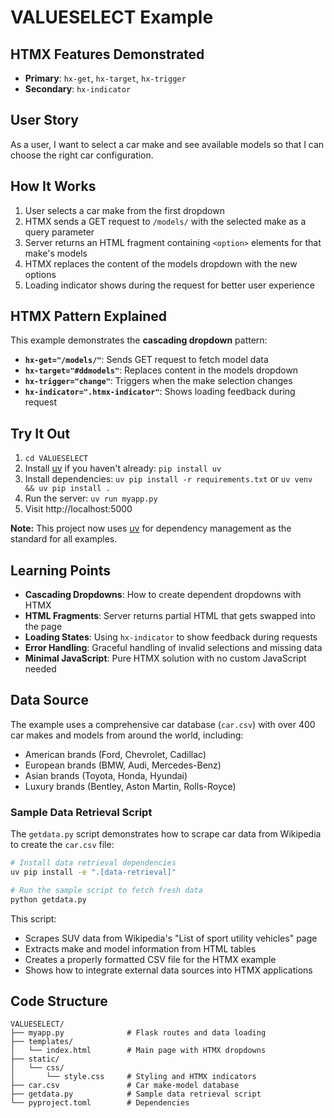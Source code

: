 # VALUESELECT Example

## HTMX Features Demonstrated
- **Primary**: `hx-get`, `hx-target`, `hx-trigger`
- **Secondary**: `hx-indicator`

## User Story
As a user, I want to select a car make and see available models so that I can choose the right car configuration.

## How It Works
1. User selects a car make from the first dropdown
2. HTMX sends a GET request to `/models/` with the selected make as a query parameter
3. Server returns an HTML fragment containing `<option>` elements for that make's models
4. HTMX replaces the content of the models dropdown with the new options
5. Loading indicator shows during the request for better user experience

## HTMX Pattern Explained
This example demonstrates the **cascading dropdown** pattern:
- **`hx-get="/models/"`**: Sends GET request to fetch model data
- **`hx-target="#ddmodels"`**: Replaces content in the models dropdown
- **`hx-trigger="change"`**: Triggers when the make selection changes
- **`hx-indicator=".htmx-indicator"`**: Shows loading feedback during request

## Try It Out
1. `cd VALUESELECT`
2. Install [uv](https://github.com/astral-sh/uv) if you haven't already: `pip install uv`
3. Install dependencies: `uv pip install -r requirements.txt` or `uv venv && uv pip install .`
4. Run the server: `uv run myapp.py`
5. Visit http://localhost:5000

**Note:** This project now uses [uv](https://github.com/astral-sh/uv) for dependency management as the standard for all examples.

## Learning Points
- **Cascading Dropdowns**: How to create dependent dropdowns with HTMX
- **HTML Fragments**: Server returns partial HTML that gets swapped into the page
- **Loading States**: Using `hx-indicator` to show feedback during requests
- **Error Handling**: Graceful handling of invalid selections and missing data
- **Minimal JavaScript**: Pure HTMX solution with no custom JavaScript needed

## Data Source
The example uses a comprehensive car database (`car.csv`) with over 400 car makes and models from around the world, including:
- American brands (Ford, Chevrolet, Cadillac)
- European brands (BMW, Audi, Mercedes-Benz)
- Asian brands (Toyota, Honda, Hyundai)
- Luxury brands (Bentley, Aston Martin, Rolls-Royce)

### Sample Data Retrieval Script
The `getdata.py` script demonstrates how to scrape car data from Wikipedia to create the `car.csv` file:

```bash
# Install data retrieval dependencies
uv pip install -e ".[data-retrieval]"

# Run the sample script to fetch fresh data
python getdata.py
```

This script:
- Scrapes SUV data from Wikipedia's "List of sport utility vehicles" page
- Extracts make and model information from HTML tables
- Creates a properly formatted CSV file for the HTMX example
- Shows how to integrate external data sources into HTMX applications

## Code Structure
```
VALUESELECT/
├── myapp.py              # Flask routes and data loading
├── templates/
│   └── index.html        # Main page with HTMX dropdowns
├── static/
│   └── css/
│       └── style.css     # Styling and HTMX indicators
├── car.csv               # Car make-model database
├── getdata.py            # Sample data retrieval script
└── pyproject.toml        # Dependencies
```